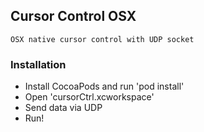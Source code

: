 ## Cursor Control OSX
    OSX native cursor control with UDP socket

### Installation

- Install CocoaPods and run 'pod install'
- Open 'cursorCtrl.xcworkspace'
- Send data via UDP
- Run!
